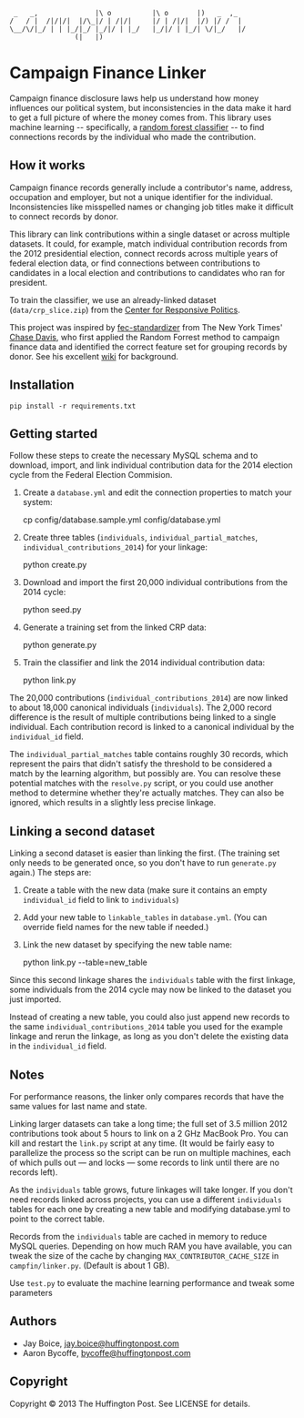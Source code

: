      _   _,              |\ o          |\ o       |)   _  ,_
    /   / |  /|/|/|  |/\_|/ | /|/|     |/ | /|/|  |/) |/ /  |
    \__/\/|_/ | | |_/|_/ |_/|/ | |_/   |_/|/ | |_/| \/|_/   |/
                    (|   |)
# Campaign Finance Linker

Campaign finance disclosure laws help us understand how money influences our political system, but inconsistencies in
the data make it hard to get a full picture of where the money comes from. This library uses machine learning -- specifically, a [random forest classifier](http://en.wikipedia.org/wiki/Random_forest) -- to find connections records by the individual who made the contribution.

## How it works

Campaign finance records generally include a contributor's name, address, occupation and employer,
but not a unique identifier for the individual. Inconsistencies like misspelled names or changing job titles make it difficult to connect records by donor.

This library can link contributions within a single dataset or across multiple datasets. It could, for example,
match individual contribution records from the 2012 presidential election, connect records across multiple years of federal election data,
or find connections between contributions to candidates in a local election and contributions to candidates who ran for president.

To train the classifier, we use an already-linked dataset (`data/crp_slice.zip`) from the [Center for Responsive Politics](http://www.opensecrets.org).

This project was inspired by [fec-standardizer](https://github.com/cjdd3b/fec-standardizer) from The New York Times' [Chase Davis](http://chasedavis.com/), 
who first applied the Random Forrest method to campaign finance data and identified the correct feature set for 
grouping records by donor. See his excellent [wiki](https://github.com/cjdd3b/fec-standardizer/wiki) for background.

## Installation

	pip install -r requirements.txt

## Getting started

Follow these steps to create the necessary MySQL schema and to download, import, and link individual contribution data for the 2014 election cycle from the Federal Election Commision.

1) Create a `database.yml` and edit the connection properties to match your system:

    cp config/database.sample.yml config/database.yml

2) Create three tables (`individuals`, `individual_partial_matches`, `individual_contributions_2014`) for your linkage:

    python create.py

3) Download and import the first 20,000 individual contributions from the 2014 cycle:

    python seed.py

4) Generate a training set from the linked CRP data:

    python generate.py

5) Train the classifier and link the 2014 individual contribution data:

    python link.py

The 20,000 contributions (`individual_contributions_2014`) are now linked to about 18,000 canonical individuals (`individuals`). The 2,000 record difference is the result of multiple contributions being linked to a single individual. Each contribution record is linked to a canonical individual by the `individual_id` field.

The `individual_partial_matches` table contains roughly 30 records, which represent the pairs that didn't satisfy the threshold to be considered a match by the learning algorithm, but possibly are. You can resolve these potential matches with the `resolve.py` script, or you could use another method to determine whether they're actually matches. They can also be ignored, which results in
a slightly less precise linkage.

## Linking a second dataset

Linking a second dataset is easier than linking the first. (The training set only needs to be generated once, so you don't have to run `generate.py` again.) The steps are:

1) Create a table with the new data (make sure it contains an empty `individual_id` field to link to `individuals`)

2) Add your new table to `linkable_tables` in `database.yml`. (You can override field names for the new table if needed.)

3) Link the new dataset by specifying the new table name:

    python link.py --table=new_table

Since this second linkage shares the `individuals` table with the first linkage, some individuals from the 2014 cycle may now be linked to
the dataset you just imported.

Instead of creating a new table, you could also just append new records to the same `individual_contributions_2014` table you used for the example linkage and rerun the linkage, as long as you don't delete the existing data in the `individual_id` field.

## Notes

For performance reasons, the linker only compares records that have the same values for last name and state.

Linking larger datasets can take a long time; the full set of 3.5 million 2012 contributions took about 5 hours to link on a 2 GHz MacBook Pro. You can kill and restart the `link.py` script at any time. (It would be fairly easy to parallelize the process so the script can be run on multiple machines, each of which pulls out &mdash; and locks &mdash; some records to link until there are no records
left).

As the `individuals` table grows, future linkages will take longer. If you don't need records linked across projects, you can use a different `individuals` tables for each one by creating a new table and modifying database.yml to point to the
correct table.

Records from the `individuals` table are cached in memory to reduce MySQL queries. Depending on how much RAM you have available, you can tweak the size of the cache by changing `MAX_CONTRIBUTOR_CACHE_SIZE` in `campfin/linker.py`. (Default is about 1 GB).

Use `test.py` to evaluate the machine learning performance and tweak some parameters

## Authors

- Jay Boice, jay.boice@huffingtonpost.com
- Aaron Bycoffe, bycoffe@huffingtonpost.com

## Copyright

Copyright &copy; 2013 The Huffington Post. See LICENSE for details.
